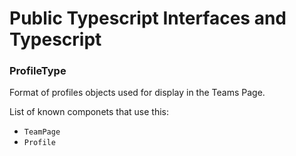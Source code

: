 # Public Typescript Interfaces and Typescript

### ProfileType
Format of profiles objects used for display in the Teams Page.

List of known componets that use this:
* ```TeamPage```
* ```Profile```
